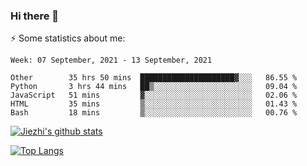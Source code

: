 ### Hi there 👋

⚡ Some statistics about me:


<!--START_SECTION:waka-->
```text
Week: 07 September, 2021 - 13 September, 2021

Other        35 hrs 50 mins  █████████████████████▓░░░   86.55 % 
Python       3 hrs 44 mins   ██▒░░░░░░░░░░░░░░░░░░░░░░   09.04 % 
JavaScript   51 mins         ▓░░░░░░░░░░░░░░░░░░░░░░░░   02.06 % 
HTML         35 mins         ▒░░░░░░░░░░░░░░░░░░░░░░░░   01.43 % 
Bash         18 mins         ▒░░░░░░░░░░░░░░░░░░░░░░░░   00.76 % 
```
<!--END_SECTION:waka-->





[![Jiezhi's github stats](https://github-readme-stats.vercel.app/api?username=Jiezhi&show_icons=true)](https://github.com/Jiezhi/github-readme-stats)

[![Top Langs](https://github-readme-stats.vercel.app/api/top-langs/?username=Jiezhi&hide=javascript,html)](https://github.com/Jiezhi/github-readme-stats)
<!--
**Jiezhi/Jiezhi** is a ✨ _special_ ✨ repository because its `README.md` (this file) appears on your GitHub profile.

Here are some ideas to get you started:

- 🔭 I’m currently working on ...
- 🌱 I’m currently learning ...
- 👯 I’m looking to collaborate on ...
- 🤔 I’m looking for help with ...
- 💬 Ask me about ...
- 📫 How to reach me: ...
- 😄 Pronouns: ...
- ⚡ Fun fact: ...
-->

